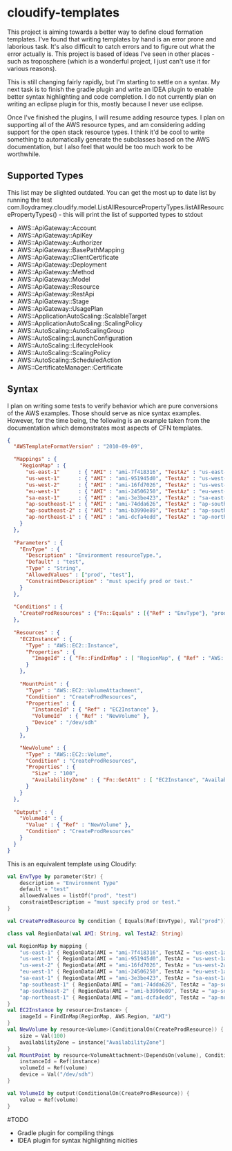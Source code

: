 # cloudify-templates
This project is aiming towards a better way to define cloud formation templates. I've found that
writing templates by hand is an error prone and laborious task. It's also difficult to catch errors
and to figure out what the error actually is. This project is based of ideas I've seen in other places - 
such as troposphere (which is a wonderful project, I just can't use it for various reasons).

This is still changing fairly rapidly, but I'm starting to settle on a syntax. My next task is to finish the gradle
plugin and write an IDEA plugin to enable better syntax highlighting and code completion. I do not currently plan on
writing an eclipse plugin for this, mostly because I never use eclipse.

Once I've finished the plugins, I will resume adding resource types. I plan on supporting all of the AWS resource types,
and am considering adding support for the open stack resource types. I think it'd be cool to write something to automatically
generate the subclasses based on the AWS documentation, but I also feel that would be too much work to be worthwhile.

## Supported Types

This list may be slighted outdated. You can get the most up to date list by running the test
 com.lloydramey.cloudify.model.ListAllResourcePropertyTypes.listAllResourcePropertyTypes() - this will print the list of supported types to stdout
 
- AWS::ApiGateway::Account
- AWS::ApiGateway::ApiKey
- AWS::ApiGateway::Authorizer
- AWS::ApiGateway::BasePathMapping
- AWS::ApiGateway::ClientCertificate
- AWS::ApiGateway::Deployment
- AWS::ApiGateway::Method
- AWS::ApiGateway::Model
- AWS::ApiGateway::Resource
- AWS::ApiGateway::RestApi
- AWS::ApiGateway::Stage
- AWS::ApiGateway::UsagePlan
- AWS::ApplicationAutoScaling::ScalableTarget
- AWS::ApplicationAutoScaling::ScalingPolicy
- AWS::AutoScaling::AutoScalingGroup
- AWS::AutoScaling::LaunchConfiguration
- AWS::AutoScaling::LifecycleHook
- AWS::AutoScaling::ScalingPolicy
- AWS::AutoScaling::ScheduledAction
- AWS::CertificateManager::Certificate


## Syntax

I plan on writing some tests to verify behavior which are pure conversions of the AWS examples. Those should serve as 
nice syntax examples. However, for the time being, the following is an example taken from the documentation which 
demonstrates most aspects of CFN templates.

```json
{
  "AWSTemplateFormatVersion" : "2010-09-09",

  "Mappings" : {
    "RegionMap" : {
      "us-east-1"      : { "AMI" : "ami-7f418316", "TestAz" : "us-east-1a" },
      "us-west-1"      : { "AMI" : "ami-951945d0", "TestAz" : "us-west-1a" },
      "us-west-2"      : { "AMI" : "ami-16fd7026", "TestAz" : "us-west-2a" },
      "eu-west-1"      : { "AMI" : "ami-24506250", "TestAz" : "eu-west-1a" },
      "sa-east-1"      : { "AMI" : "ami-3e3be423", "TestAz" : "sa-east-1a" },
      "ap-southeast-1" : { "AMI" : "ami-74dda626", "TestAz" : "ap-southeast-1a" },
      "ap-southeast-2" : { "AMI" : "ami-b3990e89", "TestAz" : "ap-southeast-2a" },
      "ap-northeast-1" : { "AMI" : "ami-dcfa4edd", "TestAz" : "ap-northeast-1a" }
    }
  },
    
  "Parameters" : {
    "EnvType" : {
      "Description" : "Environment resourceType.",
      "Default" : "test",
      "Type" : "String",
      "AllowedValues" : ["prod", "test"],
      "ConstraintDescription" : "must specify prod or test."
    }
  },
  
  "Conditions" : {
    "CreateProdResources" : {"Fn::Equals" : [{"Ref" : "EnvType"}, "prod"]}
  },
  
  "Resources" : {
    "EC2Instance" : {
      "Type" : "AWS::EC2::Instance",
      "Properties" : {
        "ImageId" : { "Fn::FindInMap" : [ "RegionMap", { "Ref" : "AWS::Region" }, "AMI" ]}
      }
    },
    
    "MountPoint" : {
      "Type" : "AWS::EC2::VolumeAttachment",
      "Condition" : "CreateProdResources",
      "Properties" : {
        "InstanceId" : { "Ref" : "EC2Instance" },
        "VolumeId"  : { "Ref" : "NewVolume" },
        "Device" : "/dev/sdh"
      }
    },

    "NewVolume" : {
      "Type" : "AWS::EC2::Volume",
      "Condition" : "CreateProdResources",
      "Properties" : {
        "Size" : "100",
        "AvailabilityZone" : { "Fn::GetAtt" : [ "EC2Instance", "AvailabilityZone" ]}
      }
    }
  },
  
  "Outputs" : {
    "VolumeId" : {
      "Value" : { "Ref" : "NewVolume" }, 
      "Condition" : "CreateProdResources"
    }
  }  
}
```

This is an equivalent template using Cloudify:

```kotlin
val EnvType by parameter(Str) {
    description = "Environment Type"
    default = "test"
    allowedValues = listOf("prod", "test")
    constraintDescription = "must specify prod or test."
}

val CreateProdResource by condition { Equals(Ref(EnvType), Val("prod")) }

class val RegionData(val AMI: String, val TestAZ: String)

val RegionMap by mapping {
    "us-east-1" { RegionData(AMI = "ami-7f418316", TestAZ = "us-east-1a") }
    "us-west-1" { RegionData(AMI = "ami-951945d0", TestAz = "us-west-1a") }
    "us-west-2" { RegionData(AMI = "ami-16fd7026", TestAz = "us-west-2a") }
    "eu-west-1" { RegionData(AMI = "ami-24506250", TestAz = "eu-west-1a") }
    "sa-east-1" { RegionData(AMI = "ami-3e3be423", TestAz = "sa-east-1a") }
    "ap-southeast-1" { RegionData(AMI = "ami-74dda626", TestAz = "ap-southeast-1a") }
    "ap-southeast-2" { RegionData(AMI = "ami-b3990e89", TestAz = "ap-southeast-2a") }
    "ap-northeast-1" { RegionData(AMI = "ami-dcfa4edd", TestAz = "ap-northeast-1a") }
}
val EC2Instance by resource<Instance> {
    imageId = FindInMap(RegionMap, AWS.Region, "AMI")
}
val NewVolume by resource<Volume>(ConditionalOn(CreateProdResource)) {
    size = Val(100)
    availabilityZone = instance["AvailabilityZone"]
}
val MountPoint by resource<VolumeAttachment>(DependsOn(volume), ConditionalOn(CreateProdResource)) {
    instanceId = Ref(instance)
    volumeId = Ref(volume)
    device = Val("/dev/sdh")
}

val VolumeId by output(ConditionalOn(CreateProdResource)) {
    value = Ref(volume)
}

```

#TODO
- Gradle plugin for compiling things
- IDEA plugin for syntax highlighting nicities
